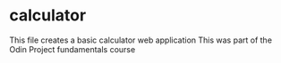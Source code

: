 # calculator
This file creates a basic calculator web application
This was part of the Odin Project fundamentals course